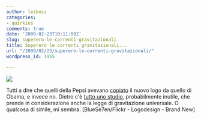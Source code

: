 ```yaml
---
author: leibniz
categories:
- quirkies
comments: true
date: '2009-02-23T10:11:00Z'
slug: superero-le-correnti-gravitazionali
title: Supererò le correnti gravitazionali...
url: "/2009/02/23/superero-le-correnti-gravitazionali/"
wordpress_id: 3955

---
```

![](https://www.logodesign.org/images//pepsipower.jpg)



Tutti a dire che quelli della Pepsi avevano [copiato](https://www.flickr.com/photos/bluese7en/3044771596/) il nuovo logo da quello di Obama, e invece no. Dietro c'è [tutto uno studio](https://www.underconsideration.com/brandnew/archives/in_brief_the_wrong_kind_of_bre.php), probabilmente inutile, che prende in considerazione anche la legge di gravitazione universale. O qualcosa di simile, mi sembra. [BlueSe7en/Flickr - Logodesign - Brand New]
